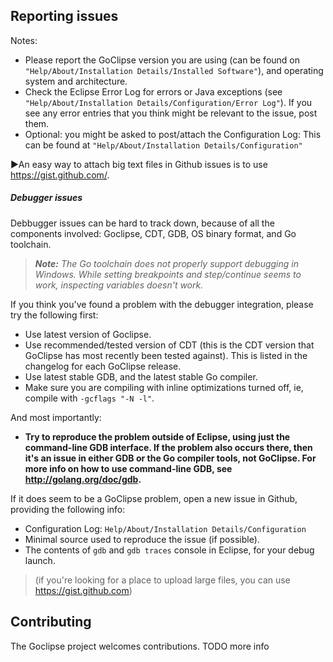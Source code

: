 ﻿## Reporting issues

 Notes:

 * Please report the GoClipse version you are using (can be found on `"Help/About/Installation Details/Installed Software"`),
 and operating system and architecture.
 * Check the Eclipse Error Log for errors or Java exceptions (see 
 `"Help/About/Installation Details/Configuration/Error Log"`). 
 If you see any error entries that you think might be relevant to the issue, post them.
 * Optional: you might be asked to post/attach the Configuration Log: This can be found at `"Help/About/Installation Details/Configuration"`
 
 ▶An easy way to attach big text files in Github issues is to use https://gist.github.com/.

##### Debugger issues

Debbugger issues can be hard to track down, because of all the components involved: Goclipse, CDT, GDB, OS binary format, and Go toolchain.

> _**Note:** The Go toolchain does not properly support debugging in Windows. While setting breakpoints and step/continue seems to work, inspecting variables doesn't work._

If you think you've found a problem with the debugger integration, please try the following first:
 * Use latest version of Goclipse.
 * Use recommended/tested version of CDT (this is the CDT version that GoClipse has most recently been tested against). This is listed in the changelog for each GoClipse release.
 * Use latest stable GDB, and the latest stable Go compiler.
 * Make sure you are compiling with inline optimizations turned off, ie, compile with `-gcflags "-N -l"`.

And most importantly: 
 * **Try to reproduce the problem outside of Eclipse, using just the command-line GDB interface. If the problem also occurs there, then it's an issue in either GDB or the Go compiler tools, not GoClipse. For more info on how to use command-line GDB, see http://golang.org/doc/gdb.** 

If it does seem to be a GoClipse problem, open a new issue in Github, providing the following info:
 * Configuration Log: `Help/About/Installation Details/Configuration`
 * Minimal source used to reproduce the issue (if possible).
 * The contents of `gdb` and `gdb traces` console in Eclipse, for your debug launch. 

> (if you're looking for a place to upload large files, you can use https://gist.github.com)

## Contributing
The Goclipse project welcomes contributions. TODO more info
